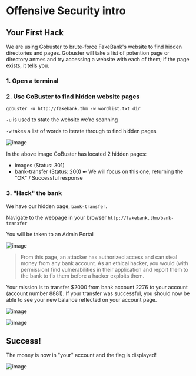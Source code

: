 # Offensive Security intro

## Your First Hack
We are using Gobuster to brute-force FakeBank's website to find hidden directories and pages. Gobuster will take a list of potention page or directory anmes and try accessing a website with each of them; if the page exists, it tells you.

### 1. Open a terminal

### 2. Use GoBuster to find hidden website pages

```
gobuster -u http://fakebank.thm -w wordlist.txt dir
```
```-u``` is used to state the website we're scanning

```-w``` takes a list of words to iterate through to find hidden pages

![image](../Write%20ups/images/gobuster1.png)

In the above image GoBuster has located 2 hidden pages:
- images (Status: 301)
- bank-transfer (Status: 200) &Larr; We will focus on this one, returning the "OK" / Successful response

### 3. "Hack" the bank

We have our hidden page, ```bank-transfer```. 

Navigate to the webpage in your browser
```http://fakebank.thm/bank-transfer```

You will be taken to an Admin Portal

![image](../Write%20ups/images/adminportal.png)

> From this page, an attacker has authorized access and can steal money from any bank account. As an ethical hacker, you would (with permission) find vulnerabilities in their application and report them to the bank to fix them before a hacker exploits them.

Your mission is to transfer $2000 from bank account 2276 to your account (account number 8881). If your transfer was successful, you should now be able to see your new balance reflected on your account page.

![image](../Write%20ups/images/heist.png)

![image](../Write%20ups/images/heist2.png)

## Success!

The money is now in "your" account and the flag is displayed!

![image](../Write%20ups/images/heist3.png)  